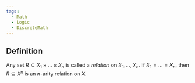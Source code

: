 ```yaml
---
tags:
  - Math
  - Logic
  - DiscreteMath
---
```

## Definition
Any set $R\subseteq X_1\times...\times X_n$ is called a *relation* on $X_1,...,X_n$.
	If $X_1=...=X_n$, then $R\subseteq X^n$ is an $n$-arity relation on $X$.
